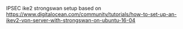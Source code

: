 IPSEC ike2 strongswan setup based on 
https://www.digitalocean.com/community/tutorials/how-to-set-up-an-ikev2-vpn-server-with-strongswan-on-ubuntu-16-04


